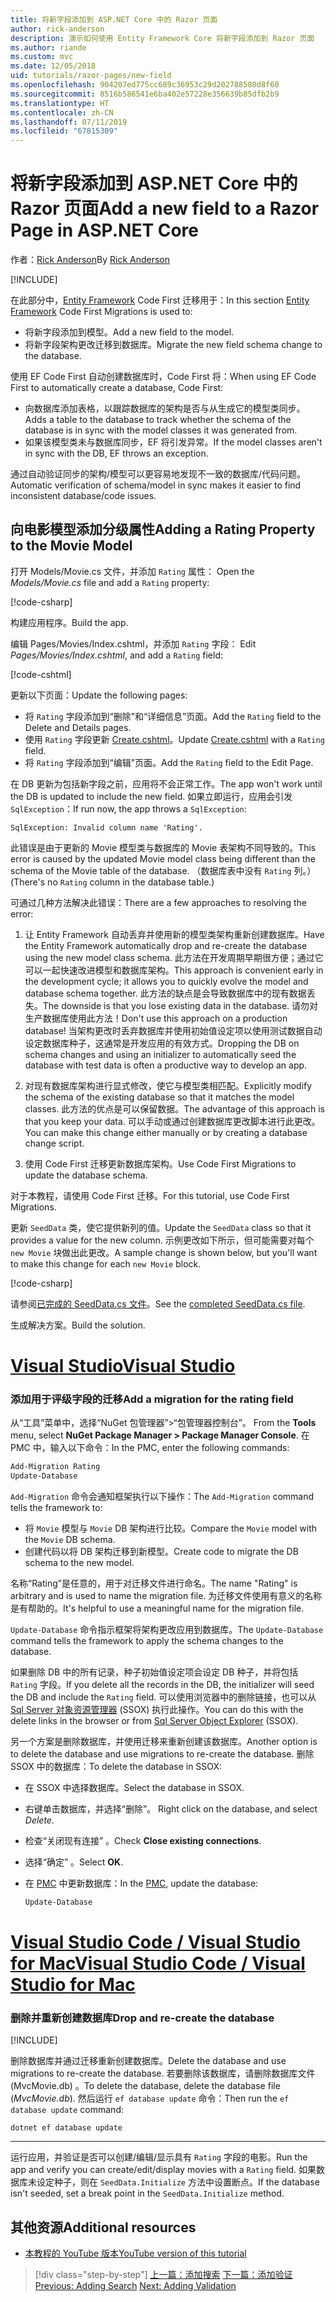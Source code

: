 ```yaml
---
title: 将新字段添加到 ASP.NET Core 中的 Razor 页面
author: rick-anderson
description: 演示如何使用 Entity Framework Core 将新字段添加到 Razor 页面
ms.author: riande
ms.custom: mvc
ms.date: 12/05/2018
uid: tutorials/razor-pages/new-field
ms.openlocfilehash: 904207ed775cc689c36953c29d202788580d8f60
ms.sourcegitcommit: 8516b586541e6ba402e57228e356639b85dfb2b9
ms.translationtype: HT
ms.contentlocale: zh-CN
ms.lasthandoff: 07/11/2019
ms.locfileid: "67815309"
---
```

# <a name="add-a-new-field-to-a-razor-page-in-aspnet-core"></a><span data-ttu-id="62b3c-103">将新字段添加到 ASP.NET Core 中的 Razor 页面</span><span class="sxs-lookup"><span data-stu-id="62b3c-103">Add a new field to a Razor Page in ASP.NET Core</span></span>

<span data-ttu-id="62b3c-104">作者：[Rick Anderson](https://twitter.com/RickAndMSFT)</span><span class="sxs-lookup"><span data-stu-id="62b3c-104">By [Rick Anderson](https://twitter.com/RickAndMSFT)</span></span>

[!INCLUDE[](~/includes/rp/download.md)]

<span data-ttu-id="62b3c-105">在此部分中，[Entity Framework](/ef/core/get-started/aspnetcore/new-db) Code First 迁移用于：</span><span class="sxs-lookup"><span data-stu-id="62b3c-105">In this section [Entity Framework](/ef/core/get-started/aspnetcore/new-db) Code First Migrations is used to:</span></span>

* <span data-ttu-id="62b3c-106">将新字段添加到模型。</span><span class="sxs-lookup"><span data-stu-id="62b3c-106">Add a new field to the model.</span></span>
* <span data-ttu-id="62b3c-107">将新字段架构更改迁移到数据库。</span><span class="sxs-lookup"><span data-stu-id="62b3c-107">Migrate the new field schema change to the database.</span></span>

<span data-ttu-id="62b3c-108">使用 EF Code First 自动创建数据库时，Code First 将：</span><span class="sxs-lookup"><span data-stu-id="62b3c-108">When using EF Code First to automatically create a database, Code First:</span></span>

* <span data-ttu-id="62b3c-109">向数据库添加表格，以跟踪数据库的架构是否与从生成它的模型类同步。</span><span class="sxs-lookup"><span data-stu-id="62b3c-109">Adds a table to the database to track whether the schema of the database is in sync with the model classes it was generated from.</span></span>
* <span data-ttu-id="62b3c-110">如果该模型类未与数据库同步，EF 将引发异常。</span><span class="sxs-lookup"><span data-stu-id="62b3c-110">If the model classes aren't in sync with the DB, EF throws an exception.</span></span>

<span data-ttu-id="62b3c-111">通过自动验证同步的架构/模型可以更容易地发现不一致的数据库/代码问题。</span><span class="sxs-lookup"><span data-stu-id="62b3c-111">Automatic verification of schema/model in sync makes it easier to find inconsistent database/code issues.</span></span>

## <a name="adding-a-rating-property-to-the-movie-model"></a><span data-ttu-id="62b3c-112">向电影模型添加分级属性</span><span class="sxs-lookup"><span data-stu-id="62b3c-112">Adding a Rating Property to the Movie Model</span></span>

<span data-ttu-id="62b3c-113">打开 Models/Movie.cs 文件，并添加 `Rating` 属性： </span><span class="sxs-lookup"><span data-stu-id="62b3c-113">Open the *Models/Movie.cs* file and add a `Rating` property:</span></span>

[!code-csharp[](razor-pages-start/sample/RazorPagesMovie22/Models/MovieDateRating.cs?highlight=13&name=snippet)]

<span data-ttu-id="62b3c-114">构建应用程序。</span><span class="sxs-lookup"><span data-stu-id="62b3c-114">Build the app.</span></span>

<span data-ttu-id="62b3c-115">编辑 Pages/Movies/Index.cshtml，并添加 `Rating` 字段： </span><span class="sxs-lookup"><span data-stu-id="62b3c-115">Edit *Pages/Movies/Index.cshtml*, and add a `Rating` field:</span></span>

[!code-cshtml[](razor-pages-start/sample/RazorPagesMovie22/Pages/Movies/IndexRating.cshtml.?highlight=40-42,61-63)]

<span data-ttu-id="62b3c-116">更新以下页面：</span><span class="sxs-lookup"><span data-stu-id="62b3c-116">Update the following pages:</span></span>

* <span data-ttu-id="62b3c-117">将 `Rating` 字段添加到“删除”和“详细信息”页面。</span><span class="sxs-lookup"><span data-stu-id="62b3c-117">Add the `Rating` field to the Delete and Details pages.</span></span>
* <span data-ttu-id="62b3c-118">使用 `Rating` 字段更新 [Create.cshtml](https://github.com/aspnet/AspNetCore.Docs/tree/master/aspnetcore/tutorials/razor-pages/razor-pages-start/sample/RazorPagesMovie22/Pages/Movies/Create.cshtml)。</span><span class="sxs-lookup"><span data-stu-id="62b3c-118">Update [Create.cshtml](https://github.com/aspnet/AspNetCore.Docs/tree/master/aspnetcore/tutorials/razor-pages/razor-pages-start/sample/RazorPagesMovie22/Pages/Movies/Create.cshtml) with a `Rating` field.</span></span>
* <span data-ttu-id="62b3c-119">将 `Rating` 字段添加到“编辑”页面。</span><span class="sxs-lookup"><span data-stu-id="62b3c-119">Add the `Rating` field to the Edit Page.</span></span>

<span data-ttu-id="62b3c-120">在 DB 更新为包括新字段之前，应用将不会正常工作。</span><span class="sxs-lookup"><span data-stu-id="62b3c-120">The app won't work until the DB is updated to include the new field.</span></span> <span data-ttu-id="62b3c-121">如果立即运行，应用会引发 `SqlException`：</span><span class="sxs-lookup"><span data-stu-id="62b3c-121">If run now, the app throws a `SqlException`:</span></span>

`SqlException: Invalid column name 'Rating'.`

<span data-ttu-id="62b3c-122">此错误是由于更新的 Movie 模型类与数据库的 Movie 表架构不同导致的。</span><span class="sxs-lookup"><span data-stu-id="62b3c-122">This error is caused by the updated Movie model class being different than the schema of the Movie table of the database.</span></span> <span data-ttu-id="62b3c-123">（数据库表中没有 `Rating` 列。）</span><span class="sxs-lookup"><span data-stu-id="62b3c-123">(There's no `Rating` column in the database table.)</span></span>

<span data-ttu-id="62b3c-124">可通过几种方法解决此错误：</span><span class="sxs-lookup"><span data-stu-id="62b3c-124">There are a few approaches to resolving the error:</span></span>

1. <span data-ttu-id="62b3c-125">让 Entity Framework 自动丢弃并使用新的模型类架构重新创建数据库。</span><span class="sxs-lookup"><span data-stu-id="62b3c-125">Have the Entity Framework automatically drop and re-create the database using the new model class schema.</span></span> <span data-ttu-id="62b3c-126">此方法在开发周期早期很方便；通过它可以一起快速改进模型和数据库架构。</span><span class="sxs-lookup"><span data-stu-id="62b3c-126">This approach is convenient early in the development cycle; it allows you to quickly evolve the model and database schema together.</span></span> <span data-ttu-id="62b3c-127">此方法的缺点是会导致数据库中的现有数据丢失。</span><span class="sxs-lookup"><span data-stu-id="62b3c-127">The downside is that you lose existing data in the database.</span></span> <span data-ttu-id="62b3c-128">请勿对生产数据库使用此方法！</span><span class="sxs-lookup"><span data-stu-id="62b3c-128">Don't use this approach on a production database!</span></span> <span data-ttu-id="62b3c-129">当架构更改时丢弃数据库并使用初始值设定项以使用测试数据自动设定数据库种子，这通常是开发应用的有效方式。</span><span class="sxs-lookup"><span data-stu-id="62b3c-129">Dropping the DB on schema changes and using an initializer to automatically seed the database with test data is often a productive way to develop an app.</span></span>

2. <span data-ttu-id="62b3c-130">对现有数据库架构进行显式修改，使它与模型类相匹配。</span><span class="sxs-lookup"><span data-stu-id="62b3c-130">Explicitly modify the schema of the existing database so that it matches the model classes.</span></span> <span data-ttu-id="62b3c-131">此方法的优点是可以保留数据。</span><span class="sxs-lookup"><span data-stu-id="62b3c-131">The advantage of this approach is that you keep your data.</span></span> <span data-ttu-id="62b3c-132">可以手动或通过创建数据库更改脚本进行此更改。</span><span class="sxs-lookup"><span data-stu-id="62b3c-132">You can make this change either manually or by creating a database change script.</span></span>

3. <span data-ttu-id="62b3c-133">使用 Code First 迁移更新数据库架构。</span><span class="sxs-lookup"><span data-stu-id="62b3c-133">Use Code First Migrations to update the database schema.</span></span>

<span data-ttu-id="62b3c-134">对于本教程，请使用 Code First 迁移。</span><span class="sxs-lookup"><span data-stu-id="62b3c-134">For this tutorial, use Code First Migrations.</span></span>

<span data-ttu-id="62b3c-135">更新 `SeedData` 类，使它提供新列的值。</span><span class="sxs-lookup"><span data-stu-id="62b3c-135">Update the `SeedData` class so that it provides a value for the new column.</span></span> <span data-ttu-id="62b3c-136">示例更改如下所示，但可能需要对每个 `new Movie` 块做出此更改。</span><span class="sxs-lookup"><span data-stu-id="62b3c-136">A sample change is shown below, but you'll want to make this change for each `new Movie` block.</span></span>

[!code-csharp[](razor-pages-start/sample/RazorPagesMovie22/Models/SeedDataRating.cs?name=snippet1&highlight=8)]

<span data-ttu-id="62b3c-137">请参阅[已完成的 SeedData.cs 文件](https://github.com/aspnet/AspNetCore.Docs/blob/master/aspnetcore/tutorials/razor-pages/razor-pages-start/sample/RazorPagesMovie22/Models/SeedDataRating.cs)。</span><span class="sxs-lookup"><span data-stu-id="62b3c-137">See the [completed SeedData.cs file](https://github.com/aspnet/AspNetCore.Docs/blob/master/aspnetcore/tutorials/razor-pages/razor-pages-start/sample/RazorPagesMovie22/Models/SeedDataRating.cs).</span></span>

<span data-ttu-id="62b3c-138">生成解决方案。</span><span class="sxs-lookup"><span data-stu-id="62b3c-138">Build the solution.</span></span>

# <a name="visual-studiotabvisual-studio"></a>[<span data-ttu-id="62b3c-139">Visual Studio</span><span class="sxs-lookup"><span data-stu-id="62b3c-139">Visual Studio</span></span>](#tab/visual-studio)

<a name="pmc"></a>

### <a name="add-a-migration-for-the-rating-field"></a><span data-ttu-id="62b3c-140">添加用于评级字段的迁移</span><span class="sxs-lookup"><span data-stu-id="62b3c-140">Add a migration for the rating field</span></span>

<span data-ttu-id="62b3c-141">从“工具”菜单中，选择“NuGet 包管理器”>“包管理器控制台”。  </span><span class="sxs-lookup"><span data-stu-id="62b3c-141">From the **Tools** menu, select **NuGet Package Manager > Package Manager Console**.</span></span>
<span data-ttu-id="62b3c-142">在 PMC 中，输入以下命令：</span><span class="sxs-lookup"><span data-stu-id="62b3c-142">In the PMC, enter the following commands:</span></span>

```powershell
Add-Migration Rating
Update-Database
```

<span data-ttu-id="62b3c-143">`Add-Migration` 命令会通知框架执行以下操作：</span><span class="sxs-lookup"><span data-stu-id="62b3c-143">The `Add-Migration` command tells the framework to:</span></span>

* <span data-ttu-id="62b3c-144">将 `Movie` 模型与 `Movie` DB 架构进行比较。</span><span class="sxs-lookup"><span data-stu-id="62b3c-144">Compare the `Movie` model with the `Movie` DB schema.</span></span>
* <span data-ttu-id="62b3c-145">创建代码以将 DB 架构迁移到新模型。</span><span class="sxs-lookup"><span data-stu-id="62b3c-145">Create code to migrate the DB schema to the new model.</span></span>

<span data-ttu-id="62b3c-146">名称“Rating”是任意的，用于对迁移文件进行命名。</span><span class="sxs-lookup"><span data-stu-id="62b3c-146">The name "Rating" is arbitrary and is used to name the migration file.</span></span> <span data-ttu-id="62b3c-147">为迁移文件使用有意义的名称是有帮助的。</span><span class="sxs-lookup"><span data-stu-id="62b3c-147">It's helpful to use a meaningful name for the migration file.</span></span>

<span data-ttu-id="62b3c-148">`Update-Database` 命令指示框架将架构更改应用到数据库。</span><span class="sxs-lookup"><span data-stu-id="62b3c-148">The `Update-Database` command tells the framework to apply the schema changes to the database.</span></span>

<a name="ssox"></a>

<span data-ttu-id="62b3c-149">如果删除 DB 中的所有记录，种子初始值设定项会设定 DB 种子，并将包括 `Rating` 字段。</span><span class="sxs-lookup"><span data-stu-id="62b3c-149">If you delete all the records in the DB, the initializer will seed the DB and include the `Rating` field.</span></span> <span data-ttu-id="62b3c-150">可以使用浏览器中的删除链接，也可以从 [Sql Server 对象资源管理器](xref:tutorials/razor-pages/sql#ssox) (SSOX) 执行此操作。</span><span class="sxs-lookup"><span data-stu-id="62b3c-150">You can do this with the delete links in the browser or from [Sql Server Object Explorer](xref:tutorials/razor-pages/sql#ssox) (SSOX).</span></span>

<span data-ttu-id="62b3c-151">另一个方案是删除数据库，并使用迁移来重新创建该数据库。</span><span class="sxs-lookup"><span data-stu-id="62b3c-151">Another option is to delete the database and use migrations to re-create the database.</span></span> <span data-ttu-id="62b3c-152">删除 SSOX 中的数据库：</span><span class="sxs-lookup"><span data-stu-id="62b3c-152">To delete the database in SSOX:</span></span>

* <span data-ttu-id="62b3c-153">在 SSOX 中选择数据库。</span><span class="sxs-lookup"><span data-stu-id="62b3c-153">Select the database in SSOX.</span></span>
* <span data-ttu-id="62b3c-154">右键单击数据库，并选择“删除”。 </span><span class="sxs-lookup"><span data-stu-id="62b3c-154">Right click on the database, and select *Delete*.</span></span>
* <span data-ttu-id="62b3c-155">检查“关闭现有连接”  。</span><span class="sxs-lookup"><span data-stu-id="62b3c-155">Check **Close existing connections**.</span></span>
* <span data-ttu-id="62b3c-156">选择“确定”  。</span><span class="sxs-lookup"><span data-stu-id="62b3c-156">Select **OK**.</span></span>
* <span data-ttu-id="62b3c-157">在 [PMC](xref:tutorials/razor-pages/new-field#pmc) 中更新数据库：</span><span class="sxs-lookup"><span data-stu-id="62b3c-157">In the [PMC](xref:tutorials/razor-pages/new-field#pmc), update the database:</span></span>

  ```powershell
  Update-Database
  ```

# <a name="visual-studio-code--visual-studio-for-mactabvisual-studio-codevisual-studio-mac"></a>[<span data-ttu-id="62b3c-158">Visual Studio Code / Visual Studio for Mac</span><span class="sxs-lookup"><span data-stu-id="62b3c-158">Visual Studio Code / Visual Studio for Mac</span></span>](#tab/visual-studio-code+visual-studio-mac)

### <a name="drop-and-re-create-the-database"></a><span data-ttu-id="62b3c-159">删除并重新创建数据库</span><span class="sxs-lookup"><span data-stu-id="62b3c-159">Drop and re-create the database</span></span>

[!INCLUDE[](~/includes/RP-mvc-shared/sqlite-warn.md)]

<span data-ttu-id="62b3c-160">删除数据库并通过迁移重新创建数据库。</span><span class="sxs-lookup"><span data-stu-id="62b3c-160">Delete the database and use migrations to re-create the database.</span></span> <span data-ttu-id="62b3c-161">若要删除该数据库，请删除数据库文件 (MvcMovie.db)  。</span><span class="sxs-lookup"><span data-stu-id="62b3c-161">To delete the database, delete the database file (*MvcMovie.db*).</span></span> <span data-ttu-id="62b3c-162">然后运行 `ef database update` 命令：</span><span class="sxs-lookup"><span data-stu-id="62b3c-162">Then run the `ef database update` command:</span></span>

```console
dotnet ef database update
```

---

<span data-ttu-id="62b3c-163">运行应用，并验证是否可以创建/编辑/显示具有 `Rating` 字段的电影。</span><span class="sxs-lookup"><span data-stu-id="62b3c-163">Run the app and verify you can create/edit/display movies with a `Rating` field.</span></span> <span data-ttu-id="62b3c-164">如果数据库未设定种子，则在 `SeedData.Initialize` 方法中设置断点。</span><span class="sxs-lookup"><span data-stu-id="62b3c-164">If the database isn't seeded, set a break point in the `SeedData.Initialize` method.</span></span>

## <a name="additional-resources"></a><span data-ttu-id="62b3c-165">其他资源</span><span class="sxs-lookup"><span data-stu-id="62b3c-165">Additional resources</span></span>

* [<span data-ttu-id="62b3c-166">本教程的 YouTube 版本</span><span class="sxs-lookup"><span data-stu-id="62b3c-166">YouTube version of this tutorial</span></span>](https://youtu.be/3i7uMxiGGR8)

> [!div class="step-by-step"]
> <span data-ttu-id="62b3c-167">[上一篇：添加搜索](xref:tutorials/razor-pages/search)
> [下一篇：添加验证](xref:tutorials/razor-pages/validation)</span><span class="sxs-lookup"><span data-stu-id="62b3c-167">[Previous: Adding Search](xref:tutorials/razor-pages/search)
[Next: Adding Validation](xref:tutorials/razor-pages/validation)</span></span>
